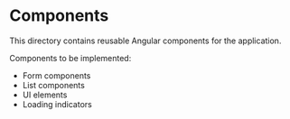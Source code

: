# Components

This directory contains reusable Angular components for the application.

Components to be implemented:
- Form components
- List components
- UI elements
- Loading indicators
